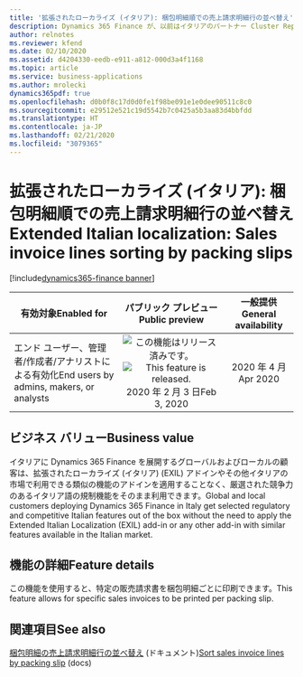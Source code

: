 ```yaml
---
title: '拡張されたローカライズ (イタリア): 梱包明細順での売上請求明細行の並べ替え'
description: Dynamics 365 Finance が、以前はイタリアのパートナー Cluster Reply によって提供された、拡張されたローカライズ (イタリア) (EXIL) アドインでのみ利用可能であった、イタリア語固有の機能セットが利用できるように拡張されました。
author: relnotes
ms.reviewer: kfend
ms.date: 02/10/2020
ms.assetid: d4204330-eedb-e911-a812-000d3a4f1168
ms.topic: article
ms.service: business-applications
ms.author: mrolecki
dynamics365pdf: true
ms.openlocfilehash: d0b0f8c17d0d0fe1f98be091e1e0dee90511c8c0
ms.sourcegitcommit: e29512e521c19d5542b7c0425a5b3aa83d4bbfdd
ms.translationtype: HT
ms.contentlocale: ja-JP
ms.lasthandoff: 02/21/2020
ms.locfileid: "3079365"
---
```

# <a name="extended-italian-localization-sales-invoice-lines-sorting-by-packing-slips"></a><span data-ttu-id="3af00-103">拡張されたローカライズ (イタリア): 梱包明細順での売上請求明細行の並べ替え</span><span class="sxs-lookup"><span data-stu-id="3af00-103">Extended Italian localization: Sales invoice lines sorting by packing slips</span></span>
[!include[dynamics365-finance banner](../includes/dynamics365-finance.md)]

| <span data-ttu-id="3af00-104">有効対象</span><span class="sxs-lookup"><span data-stu-id="3af00-104">Enabled for</span></span>    |  <span data-ttu-id="3af00-105">パブリック プレビュー</span><span class="sxs-lookup"><span data-stu-id="3af00-105">Public preview</span></span> | <span data-ttu-id="3af00-106">一般提供</span><span class="sxs-lookup"><span data-stu-id="3af00-106">General availability</span></span> | 
| ---------- | :----------: |:----------: |
|<span data-ttu-id="3af00-107">エンド ユーザー、管理者/作成者/アナリストによる有効化</span><span class="sxs-lookup"><span data-stu-id="3af00-107">End users by admins, makers, or analysts</span></span>|<span data-ttu-id="3af00-108">![この機能はリリース済みです。](/dynamics365-release-plan/media/green-checkmark.png "この機能はリリース済みです。")</span><span class="sxs-lookup"><span data-stu-id="3af00-108">![This feature is released.](/dynamics365-release-plan/media/green-checkmark.png "This feature is released.")</span></span> <span data-ttu-id="3af00-109">2020 年 2 月 3 日</span><span class="sxs-lookup"><span data-stu-id="3af00-109">Feb 3, 2020</span></span>| <span data-ttu-id="3af00-110">2020 年 4 月</span><span class="sxs-lookup"><span data-stu-id="3af00-110">Apr 2020</span></span>|


## <a name="business-value"></a><span data-ttu-id="3af00-111">ビジネス バリュー</span><span class="sxs-lookup"><span data-stu-id="3af00-111">Business value</span></span>
<!-- bv start -->
<span data-ttu-id="3af00-112">イタリアに Dynamics 365 Finance を展開するグローバルおよびローカルの顧客は、拡張されたローカライズ (イタリア) (EXIL) アドインやその他イタリアの市場で利用できる類似の機能のアドインを適用することなく、厳選された競争力のあるイタリア語の規制機能をそのまま利用できます。</span><span class="sxs-lookup"><span data-stu-id="3af00-112">Global and local customers deploying Dynamics 365 Finance in Italy get selected regulatory and competitive Italian features out of the box without the need to apply the Extended Italian Localization (EXIL) add-in or any other add-in with similar features available in the Italian market.</span></span>
<!-- bv end -->



## <a name="feature-details"></a><span data-ttu-id="3af00-113">機能の詳細</span><span class="sxs-lookup"><span data-stu-id="3af00-113">Feature details</span></span>
<!--feature detail start -->
<span data-ttu-id="3af00-114">この機能を使用すると、特定の販売請求書を梱包明細ごとに印刷できます。</span><span class="sxs-lookup"><span data-stu-id="3af00-114">This feature allows for specific sales invoices to be printed per packing slip.</span></span>
<!--feature detail end -->










## <a name="see-also"></a><span data-ttu-id="3af00-115">関連項目</span><span class="sxs-lookup"><span data-stu-id="3af00-115">See also</span></span>

<span data-ttu-id="3af00-116">[梱包明細の売上請求明細行の並べ替え](https://docs.microsoft.com/dynamics365/finance/localizations/emea-ita-exil-invoicing-packing-slips) (ドキュメント)</span><span class="sxs-lookup"><span data-stu-id="3af00-116">[Sort sales invoice lines by packing slip](https://docs.microsoft.com/dynamics365/finance/localizations/emea-ita-exil-invoicing-packing-slips) (docs)</span></span>
